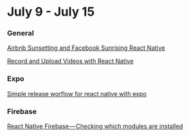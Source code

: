 # July 9 - July 15

### General

[Airbnb Sunsetting and Facebook Sunrising React Native](https://blog.aurity.co/airbnb-sunsetting-and-facebook-sunrising-react-native-c1488525c2ef)

[Record and Upload Videos with React Native](https://medium.com/react-native-training/uploading-videos-from-react-native-c79f520b9ae1)

### Expo

[Simple release worflow for react native with expo](https://medium.com/@flexbox/react-native-expo-1734e6d7891)


### Firebase

[React Native Firebase — Checking which modules are installed](https://medium.com/@rudeboykw/react-native-firebase-checking-which-modules-are-installed-a369dbe9da9d)